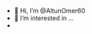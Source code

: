 - 👋 Hi, I’m @AltunOmer60
- 👀 I’m interested in ...
- 

<!---
AltunOmer60/AltunOmer60 is a ✨ special ✨ repository because its `README.md` (this file) appears on your GitHub profile.
You can click the Preview link to take a look at your changes.
--->
